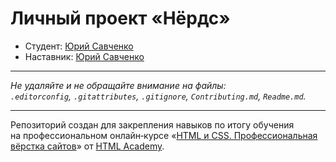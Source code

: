 # Личный проект «Нёрдс»

* Студент: [Юрий Савченко](https://htmlacademy.ru/profile/yurkaronin)
* Наставник: [Юрий Савченко](https://htmlacademy.ru/profile/yurkaronin)

---

_Не удаляйте и не обращайте внимание на файлы:_<br>
_`.editorconfig`, `.gitattributes`, `.gitignore`, `Contributing.md`, `Readme.md`._

---

Репозиторий создан для закрепления навыков по итогу обучения на профессиональном онлайн‑курсе «[HTML и CSS. Профессиональная вёрстка сайтов](https://htmlacademy.ru/intensive/htmlcss)» от [HTML Academy](https://htmlacademy.ru).
